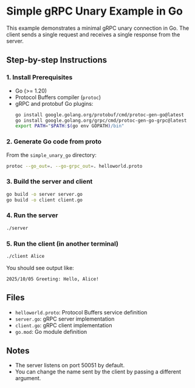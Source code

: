 # Simple gRPC Unary Example in Go

This example demonstrates a minimal gRPC unary connection in Go. The client sends a single request and receives a single response from the server.

## Step-by-step Instructions

### 1. Install Prerequisites
- Go (>= 1.20)
- Protocol Buffers compiler (`protoc`)
- gRPC and protobuf Go plugins:
  ```bash
  go install google.golang.org/protobuf/cmd/protoc-gen-go@latest
  go install google.golang.org/grpc/cmd/protoc-gen-go-grpc@latest
  export PATH="$PATH:$(go env GOPATH)/bin"
  ```

### 2. Generate Go code from proto
From the `simple_unary_go` directory:
```bash
protoc --go_out=. --go-grpc_out=. helloworld.proto
```

### 3. Build the server and client
```bash
go build -o server server.go
go build -o client client.go
```

### 4. Run the server
```bash
./server
```

### 5. Run the client (in another terminal)
```bash
./client Alice
```
You should see output like:
```
2025/10/05 Greeting: Hello, Alice!
```

## Files
- `helloworld.proto`: Protocol Buffers service definition
- `server.go`: gRPC server implementation
- `client.go`: gRPC client implementation
- `go.mod`: Go module definition

## Notes
- The server listens on port 50051 by default.
- You can change the name sent by the client by passing a different argument.

